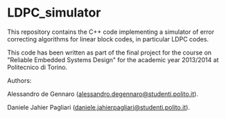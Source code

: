 LDPC_simulator
==============

This repository contains the C++ code implementing a simulator of error correcting algorithms for linear block codes, in particular LDPC codes.

This code has been written as part of the final project for the course on "Reliable Embedded Systems Design" for the academic year 2013/2014 at Politecnico di Torino.

Authors:

Alessandro de Gennaro (alessandro.degennaro@studenti.polito.it).

Daniele Jahier Pagliari (daniele.jahierpagliari@studenti.polito.it).
